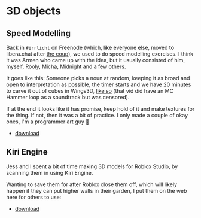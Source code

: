 # 3D objects

## Speed Modelling

Back in `#irrlicht` on Freenode (which, like everyone else, moved to libera.chat
after [the coup](https://matt-rickard.com/the-fall-of-freenode)), we used to do
speed modelling exercises. I think it was Armen who came up with the idea, but
it usually consisted of him, myself, Rooly, Micha, Midnight and a few others.

It goes like this: Someone picks a noun at random, keeping it as broad and open
to interpretation as possible, the timer starts and we have 20 minutes to carve
it out of cubes in Wings3D, [like so](https://youtu.be/VXSu4dI-R3g) (that vid
did have an MC Hammer loop as a soundtrack but was censored).

If at the end it looks like it has promise, keep hold of it and make textures
for the thing. If not, then it was a bit of practice. I only made a couple of
okay ones, I'm a programmer art guy 🤷

* [download](https://archive.org/item/gd_3D_models)

## Kiri Engine

Jess and I spent a bit of time making 3D models for Roblox Studio, by scanning
them in using Kiri Engine.

Wanting to save them for after Roblox close them off, which will likely happen
if they can put higher walls in their garden, I put them on the web here for
others to use:

* [download](https://archive.org/item/gd_3D)
